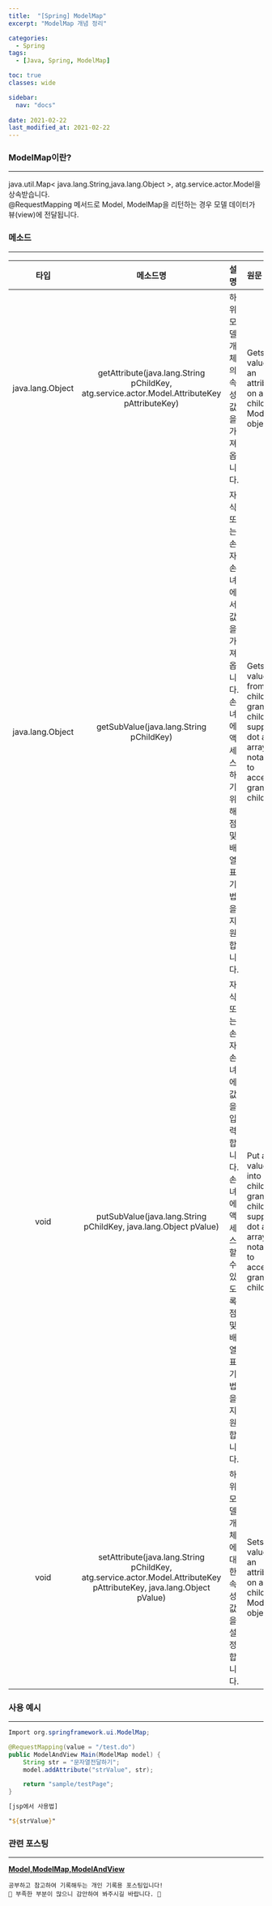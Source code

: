 ```yaml
---
title:  "[Spring] ModelMap"
excerpt: "ModelMap 개념 정리"

categories:
  - Spring
tags:
  - [Java, Spring, ModelMap]

toc: true
classes: wide

sidebar:
  nav: "docs"
 
date: 2021-02-22
last_modified_at: 2021-02-22
---
```


### ModelMap이란?
---
java.util.Map< java.lang.String,java.lang.Object >, atg.service.actor.Model을 상속받습니다.<br>
@RequestMapping 메서드로 Model, ModelMap을 리턴하는 경우 모델 데이터가 뷰(view)에 전달됩니다.

### 메소드
---

|타입|메소드명|설명|원문|
|:----:|:----:|:----|:----|
|java.lang.Object|getAttribute(java.lang.String pChildKey, atg.service.actor.Model.AttributeKey pAttributeKey)|하위 모델 개체의 속성 값을 가져옵니다.|Gets a value for an attribute on a child Model object.|
|java.lang.Object|getSubValue(java.lang.String pChildKey)|자식 또는 손자 손녀에서 값을 가져옵니다.<br>손녀에 액세스하기 위해 점 및 배열 표기법을 지원합니다.|Gets a value from a child or grand child - supports dot and array notation to access grand children.|
|void|putSubValue(java.lang.String pChildKey, java.lang.Object pValue)|자식 또는 손자 손녀에 값을 입력합니다.<Br>손녀에 액세스할 수 있도록 점 및 배열 표기법을 지원합니다.|Put a value into a child or grand child - supports dot and array notation to access grand children.|
|void|setAttribute(java.lang.String pChildKey, atg.service.actor.Model.AttributeKey pAttributeKey, java.lang.Object pValue)|하위 모델 개체에 대한 속성 값을 설정합니다.|Sets a value for an attribute on a child Model object.|

### 사용 예시
---

```java
Import org.springframework.ui.ModelMap;

@RequestMapping(value = "/test.do")
public ModelAndView Main(ModelMap model) {
    String str = "문자열전달하기";
    model.addAttribute("strValue", str);

    return "sample/testPage";
}
```

```jsp
[jsp에서 사용법]

"${strValue}"
```

### 관련 포스팅
---
[**Model,ModelMap,ModelAndView**](https://eunrin15.github.io/spring/spring-model-modelmap)

```
공부하고 참고하여 기록해두는 개인 기록용 포스팅입니다!
🤔 부족한 부분이 많으니 감안하여 봐주시길 바랍니다. 🤔
```